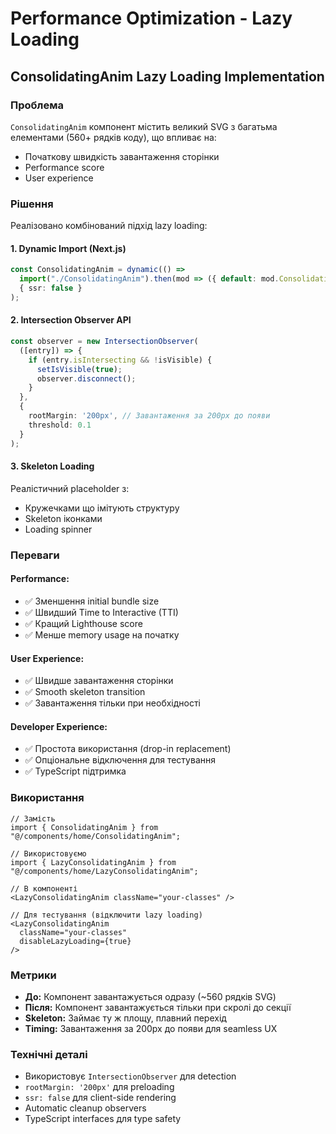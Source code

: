 # Performance Optimization - Lazy Loading

## ConsolidatingAnim Lazy Loading Implementation

### Проблема
`ConsolidatingAnim` компонент містить великий SVG з багатьма елементами (560+ рядків коду), що впливає на:
- Початкову швидкість завантаження сторінки
- Performance score
- User experience

### Рішення
Реалізовано комбінований підхід lazy loading:

#### 1. **Dynamic Import (Next.js)**
```typescript
const ConsolidatingAnim = dynamic(() => 
  import("./ConsolidatingAnim").then(mod => ({ default: mod.ConsolidatingAnim })), 
  { ssr: false }
);
```

#### 2. **Intersection Observer API**
```typescript
const observer = new IntersectionObserver(
  ([entry]) => {
    if (entry.isIntersecting && !isVisible) {
      setIsVisible(true);
      observer.disconnect();
    }
  },
  {
    rootMargin: '200px', // Завантаження за 200px до появи
    threshold: 0.1
  }
);
```

#### 3. **Skeleton Loading**
Реалістичний placeholder з:
- Кружечками що імітують структуру
- Skeleton іконками
- Loading spinner

### Переваги

#### **Performance:**
- ✅ Зменшення initial bundle size
- ✅ Швидший Time to Interactive (TTI)
- ✅ Кращий Lighthouse score
- ✅ Менше memory usage на початку

#### **User Experience:**
- ✅ Швидше завантаження сторінки
- ✅ Smooth skeleton transition
- ✅ Завантаження тільки при необхідності

#### **Developer Experience:**
- ✅ Простота використання (drop-in replacement)
- ✅ Опціональне відключення для тестування
- ✅ TypeScript підтримка

### Використання

```tsx
// Замість
import { ConsolidatingAnim } from "@/components/home/ConsolidatingAnim";

// Використовуємо
import { LazyConsolidatingAnim } from "@/components/home/LazyConsolidatingAnim";

// В компоненті
<LazyConsolidatingAnim className="your-classes" />

// Для тестування (відключити lazy loading)
<LazyConsolidatingAnim 
  className="your-classes" 
  disableLazyLoading={true} 
/>
```

### Метрики
- **До:** Компонент завантажується одразу (~560 рядків SVG)
- **Після:** Компонент завантажується тільки при скролі до секції
- **Skeleton:** Займає ту ж площу, плавний перехід
- **Timing:** Завантаження за 200px до появи для seamless UX

### Технічні деталі
- Використовує `IntersectionObserver` для detection
- `rootMargin: '200px'` для preloading
- `ssr: false` для client-side rendering
- Automatic cleanup observers
- TypeScript interfaces для type safety
